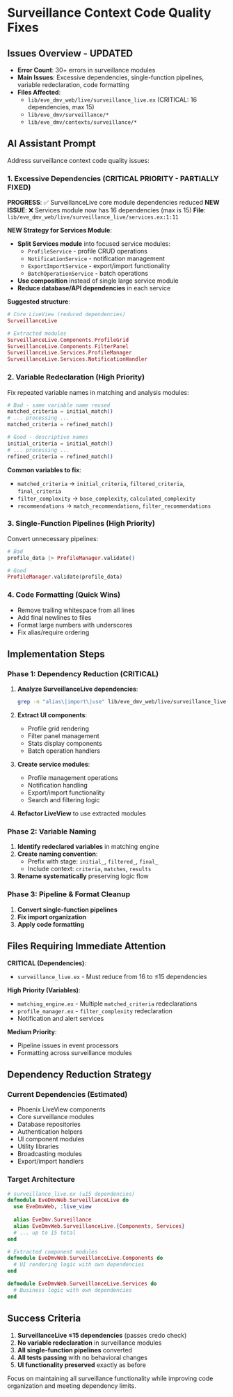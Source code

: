 # Surveillance Context Code Quality Fixes

## Issues Overview - UPDATED
- **Error Count**: 30+ errors in surveillance modules
- **Main Issues**: Excessive dependencies, single-function pipelines, variable redeclaration, code formatting
- **Files Affected**: 
  - `lib/eve_dmv_web/live/surveillance_live.ex` (CRITICAL: 16 dependencies, max 15)
  - `lib/eve_dmv/surveillance/*`
  - `lib/eve_dmv/contexts/surveillance/*`

## AI Assistant Prompt

Address surveillance context code quality issues:

### 1. **Excessive Dependencies** (CRITICAL PRIORITY - PARTIALLY FIXED)
**PROGRESS**: ✅ SurveillanceLive core module dependencies reduced
**NEW ISSUE**: ❌ Services module now has 16 dependencies (max is 15)
**File**: `lib/eve_dmv_web/live/surveillance_live/services.ex:1:11`

**NEW Strategy for Services Module**:
- **Split Services module** into focused service modules:
  - `ProfileService` - profile CRUD operations
  - `NotificationService` - notification management  
  - `ExportImportService` - export/import functionality
  - `BatchOperationService` - batch operations
- **Use composition** instead of single large service module
- **Reduce database/API dependencies** in each service

**Suggested structure**:
```elixir
# Core LiveView (reduced dependencies)
SurveillanceLive

# Extracted modules
SurveillanceLive.Components.ProfileGrid
SurveillanceLive.Components.FilterPanel  
SurveillanceLive.Services.ProfileManager
SurveillanceLive.Services.NotificationHandler
```

### 2. **Variable Redeclaration** (High Priority)
Fix repeated variable names in matching and analysis modules:
```elixir
# Bad - same variable name reused
matched_criteria = initial_match()
# ... processing ...
matched_criteria = refined_match()

# Good - descriptive names  
initial_criteria = initial_match()
# ... processing ...
refined_criteria = refined_match()
```

**Common variables to fix**:
- `matched_criteria` → `initial_criteria`, `filtered_criteria`, `final_criteria`
- `filter_complexity` → `base_complexity`, `calculated_complexity`
- `recommendations` → `match_recommendations`, `filter_recommendations`

### 3. **Single-Function Pipelines** (High Priority)
Convert unnecessary pipelines:
```elixir
# Bad
profile_data |> ProfileManager.validate()

# Good
ProfileManager.validate(profile_data)
```

### 4. **Code Formatting** (Quick Wins)
- Remove trailing whitespace from all lines
- Add final newlines to files
- Format large numbers with underscores
- Fix alias/require ordering

## Implementation Steps

### **Phase 1: Dependency Reduction (CRITICAL)**
1. **Analyze SurveillanceLive dependencies**:
   ```bash
   grep -n "alias\|import\|use" lib/eve_dmv_web/live/surveillance_live.ex
   ```

2. **Extract UI components**:
   - Profile grid rendering
   - Filter panel management
   - Stats display components
   - Batch operation handlers

3. **Create service modules**:
   - Profile management operations
   - Notification handling
   - Export/import functionality
   - Search and filtering logic

4. **Refactor LiveView** to use extracted modules

### **Phase 2: Variable Naming**
1. **Identify redeclared variables** in matching engine
2. **Create naming convention**:
   - Prefix with stage: `initial_`, `filtered_`, `final_`
   - Include context: `criteria`, `matches`, `results`
3. **Rename systematically** preserving logic flow

### **Phase 3: Pipeline & Format Cleanup**
1. **Convert single-function pipelines**
2. **Fix import organization**
3. **Apply code formatting**

## Files Requiring Immediate Attention

**CRITICAL (Dependencies)**:
- `surveillance_live.ex` - Must reduce from 16 to ≤15 dependencies

**High Priority (Variables)**:
- `matching_engine.ex` - Multiple `matched_criteria` redeclarations
- `profile_manager.ex` - `filter_complexity` redeclaration
- Notification and alert services

**Medium Priority**:
- Pipeline issues in event processors
- Formatting across surveillance modules

## Dependency Reduction Strategy

### **Current Dependencies (Estimated)**
- Phoenix LiveView components
- Core surveillance modules
- Database repositories
- Authentication helpers
- UI component modules
- Utility libraries
- Broadcasting modules
- Export/import handlers

### **Target Architecture**
```elixir
# surveillance_live.ex (≤15 dependencies)
defmodule EveDmvWeb.SurveillanceLive do
  use EveDmvWeb, :live_view
  
  alias EveDmv.Surveillance
  alias EveDmvWeb.SurveillanceLive.{Components, Services}
  # ... up to 15 total
end

# Extracted component modules
defmodule EveDmvWeb.SurveillanceLive.Components do
  # UI rendering logic with own dependencies
end

defmodule EveDmvWeb.SurveillanceLive.Services do  
  # Business logic with own dependencies
end
```

## Success Criteria

1. **SurveillanceLive ≤15 dependencies** (passes credo check)
2. **No variable redeclaration** in surveillance modules
3. **All single-function pipelines** converted
4. **All tests passing** with no behavioral changes
5. **UI functionality preserved** exactly as before

Focus on maintaining all surveillance functionality while improving code organization and meeting dependency limits.
